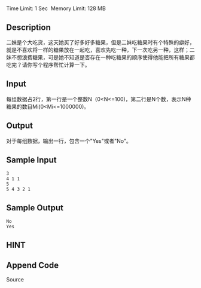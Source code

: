 # 
Time Limit: 1 Sec  Memory Limit: 128 MB


## Description
二妹是个大吃货，这天她买了好多好多糖果，但是二妹吃糖果时有个特殊的癖好，就是不喜欢将一样的糖果放在一起吃，喜欢先吃一种，下一次吃另一种，这样；二妹不想浪费糖果，可是她不知道是否存在一种吃糖果的顺序使得他能把所有糖果都吃完？请你写个程序帮忙计算一下。


## Input
每组数据占2行，第一行是一个整数N（0<N<=100)，第二行是N个数，表示N种糖果的数目Mi(0<Mi<=1000000)。
 


## Output
对于每组数据，输出一行，包含一个"Yes"或者"No"。



## Sample Input
```
3 
4 1 1
5
5 4 3 2 1

```
## Sample Output
```
No
Yes

```

## HINT


## Append Code
Source